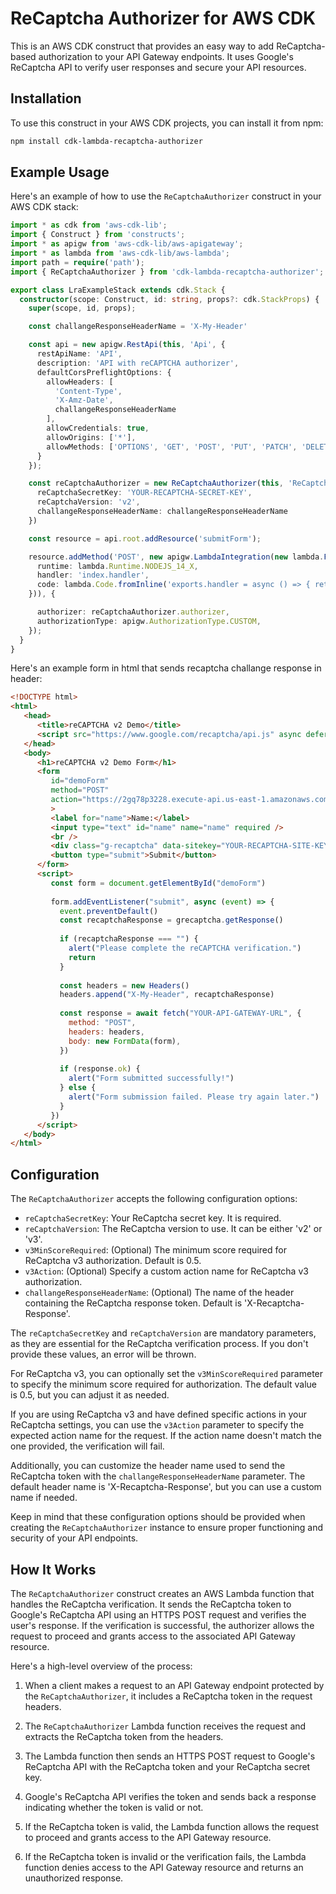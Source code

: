 # ReCaptcha Authorizer for AWS CDK
This is an AWS CDK construct that provides an easy way to add ReCaptcha-based authorization 
to your API Gateway endpoints. It uses Google's ReCaptcha API to verify user responses and 
secure your API resources.

## Installation
To use this construct in your AWS CDK projects, you can install it from npm:
```bash
npm install cdk-lambda-recaptcha-authorizer
```

## Example Usage
Here's an example of how to use the `ReCaptchaAuthorizer` construct in your AWS CDK stack:
```typescript
import * as cdk from 'aws-cdk-lib';
import { Construct } from 'constructs';
import * as apigw from 'aws-cdk-lib/aws-apigateway';
import * as lambda from 'aws-cdk-lib/aws-lambda';
import path = require('path');
import { ReCaptchaAuthorizer } from 'cdk-lambda-recaptcha-authorizer';

export class LraExampleStack extends cdk.Stack {
  constructor(scope: Construct, id: string, props?: cdk.StackProps) {
    super(scope, id, props);

    const challangeResponseHeaderName = 'X-My-Header'

    const api = new apigw.RestApi(this, 'Api', {
      restApiName: 'API',
      description: 'API with reCAPTCHA authorizer',
      defaultCorsPreflightOptions: {
        allowHeaders: [
          'Content-Type',
          'X-Amz-Date',
          challangeResponseHeaderName
        ],
        allowCredentials: true,
        allowOrigins: ['*'],
        allowMethods: ['OPTIONS', 'GET', 'POST', 'PUT', 'PATCH', 'DELETE'],
      }
    });

    const reCaptchaAuthorizer = new ReCaptchaAuthorizer(this, 'ReCaptchaAuthorizer', {
      reCaptchaSecretKey: 'YOUR-RECAPTCHA-SECRET-KEY',
      reCaptchaVersion: 'v2',
      challangeResponseHeaderName: challangeResponseHeaderName
    })

    const resource = api.root.addResource('submitForm');

    resource.addMethod('POST', new apigw.LambdaIntegration(new lambda.Function(this, 'Lambda', {
      runtime: lambda.Runtime.NODEJS_14_X,
      handler: 'index.handler',
      code: lambda.Code.fromInline('exports.handler = async () => { return { statusCode: 200, body: "Hello World!" }; };'),
    })), {

      authorizer: reCaptchaAuthorizer.authorizer,
      authorizationType: apigw.AuthorizationType.CUSTOM,
    });
  }
}
```
Here's an example form in html that sends recaptcha challange response in header:
```html
<!DOCTYPE html>
<html>
   <head>
      <title>reCAPTCHA v2 Demo</title>
      <script src="https://www.google.com/recaptcha/api.js" async defer></script>
   </head>
   <body>
      <h1>reCAPTCHA v2 Demo Form</h1>
      <form
         id="demoForm"
         method="POST"
         action="https://2gq78p3228.execute-api.us-east-1.amazonaws.com/prod/submitForm"
         >
         <label for="name">Name:</label>
         <input type="text" id="name" name="name" required />
         <br />
         <div class="g-recaptcha" data-sitekey="YOUR-RECAPTCHA-SITE-KEY"></div>
         <button type="submit">Submit</button>
      </form>
      <script>
         const form = document.getElementById("demoForm")
         
         form.addEventListener("submit", async (event) => {
           event.preventDefault()
           const recaptchaResponse = grecaptcha.getResponse()
         
           if (recaptchaResponse === "") {
             alert("Please complete the reCAPTCHA verification.")
             return
           }
         
           const headers = new Headers()
           headers.append("X-My-Header", recaptchaResponse)
         
           const response = await fetch("YOUR-API-GATEWAY-URL", {
             method: "POST",
             headers: headers,
             body: new FormData(form),
           })
         
           if (response.ok) {
             alert("Form submitted successfully!")
           } else {
             alert("Form submission failed. Please try again later.")
           }
         })
      </script>
   </body>
</html>
```


## Configuration
The `ReCaptchaAuthorizer` accepts the following configuration options:

- `reCaptchaSecretKey`: Your ReCaptcha secret key. It is required.
- `reCaptchaVersion`: The ReCaptcha version to use. It can be either 'v2' or 'v3'.
- `v3MinScoreRequired`: (Optional) The minimum score required for ReCaptcha v3 authorization. Default is 0.5.
- `v3Action`: (Optional) Specify a custom action name for ReCaptcha v3 authorization.
- `challangeResponseHeaderName`: (Optional) The name of the header containing the 
ReCaptcha response token. Default is 'X-Recaptcha-Response'.

The `reCaptchaSecretKey` and `reCaptchaVersion` are mandatory parameters, as they are essential 
for the ReCaptcha verification process. If you don't provide these values, an error will be thrown.

For ReCaptcha v3, you can optionally set the `v3MinScoreRequired` parameter to specify the minimum 
score required for authorization. The default value is 0.5, but you can adjust it as needed.

If you are using ReCaptcha v3 and have defined specific actions in your ReCaptcha settings, 
you can use the `v3Action` parameter to specify the expected action name for the request. 
If the action name doesn't match the one provided, the verification will fail.

Additionally, you can customize the header name used to send the ReCaptcha token 
with the `challangeResponseHeaderName` parameter. The default header name is 'X-Recaptcha-Response', 
but you can use a custom name if needed.

Keep in mind that these configuration options should be provided when creating the `ReCaptchaAuthorizer` 
instance to ensure proper functioning and security of your API endpoints.

## How It Works
The `ReCaptchaAuthorizer` construct creates an AWS Lambda function that handles the ReCaptcha verification. 
It sends the ReCaptcha token to Google's ReCaptcha API using an HTTPS POST request and verifies 
the user's response. If the verification is successful, the authorizer allows the request to proceed 
and grants access to the associated API Gateway resource.

Here's a high-level overview of the process:

1. When a client makes a request to an API Gateway endpoint protected by the `ReCaptchaAuthorizer`, 
it includes a ReCaptcha token in the request headers.

2. The `ReCaptchaAuthorizer` Lambda function receives the request and extracts the ReCaptcha 
token from the headers.

3. The Lambda function then sends an HTTPS POST request to Google's ReCaptcha API with the 
ReCaptcha token and your ReCaptcha secret key.

4. Google's ReCaptcha API verifies the token and sends back a response indicating whether 
the token is valid or not.

5. If the ReCaptcha token is valid, the Lambda function allows the request to proceed 
and grants access to the API Gateway resource.

6. If the ReCaptcha token is invalid or the verification fails, the Lambda function 
denies access to the API Gateway resource and returns an unauthorized response.
